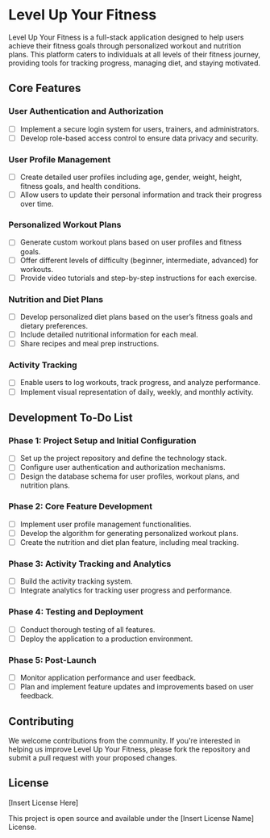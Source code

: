 # Level Up Your Fitness

Level Up Your Fitness is a full-stack application designed to help users achieve their fitness goals through personalized workout and nutrition plans. This platform caters to individuals at all levels of their fitness journey, providing tools for tracking progress, managing diet, and staying motivated.

## Core Features

### User Authentication and Authorization

- [ ] Implement a secure login system for users, trainers, and administrators.
- [ ] Develop role-based access control to ensure data privacy and security.

### User Profile Management

- [ ] Create detailed user profiles including age, gender, weight, height, fitness goals, and health conditions.
- [ ] Allow users to update their personal information and track their progress over time.

### Personalized Workout Plans

- [ ] Generate custom workout plans based on user profiles and fitness goals.
- [ ] Offer different levels of difficulty (beginner, intermediate, advanced) for workouts.
- [ ] Provide video tutorials and step-by-step instructions for each exercise.

### Nutrition and Diet Plans

- [ ] Develop personalized diet plans based on the user’s fitness goals and dietary preferences.
- [ ] Include detailed nutritional information for each meal.
- [ ] Share recipes and meal prep instructions.

### Activity Tracking

- [ ] Enable users to log workouts, track progress, and analyze performance.
- [ ] Implement visual representation of daily, weekly, and monthly activity.

## Development To-Do List

### Phase 1: Project Setup and Initial Configuration

- [ ] Set up the project repository and define the technology stack.
- [ ] Configure user authentication and authorization mechanisms.
- [ ] Design the database schema for user profiles, workout plans, and nutrition plans.

### Phase 2: Core Feature Development

- [ ] Implement user profile management functionalities.
- [ ] Develop the algorithm for generating personalized workout plans.
- [ ] Create the nutrition and diet plan feature, including meal tracking.

### Phase 3: Activity Tracking and Analytics

- [ ] Build the activity tracking system.
- [ ] Integrate analytics for tracking user progress and performance.

### Phase 4: Testing and Deployment

- [ ] Conduct thorough testing of all features.
- [ ] Deploy the application to a production environment.

### Phase 5: Post-Launch

- [ ] Monitor application performance and user feedback.
- [ ] Plan and implement feature updates and improvements based on user feedback.

## Contributing

We welcome contributions from the community. If you're interested in helping us improve Level Up Your Fitness, please fork the repository and submit a pull request with your proposed changes.

## License

[Insert License Here]

This project is open source and available under the [Insert License Name] License.